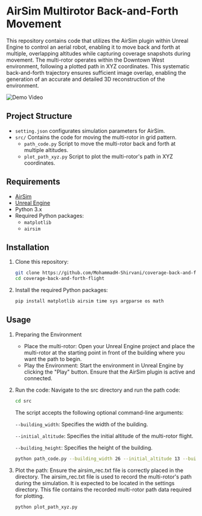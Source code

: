 # AirSim Multirotor Back-and-Forth Movement

This repository contains code that utilizes the AirSim plugin within Unreal Engine to control an aerial robot, enabling it to move back and forth at multiple, overlapping altitudes while capturing coverage snapshots during movement. The multi-rotor operates within the Downtown West environment, following a plotted path in XYZ coordinates. This systematic back-and-forth trajectory ensures sufficient image overlap, enabling the generation of an accurate and detailed 3D reconstruction of the environment.

![Demo Video](Demo.gif)

## Project Structure

- `setting.json` configurates simulation parameters for AirSim.
- `src/` Contains the code for moving the multi-rotor in grid pattern.
  - `path_code.py` Script to move the multi-rotor back and forth at multiple altitudes.
  - `plot_path_xyz.py` Script to plot the multi-rotor's path in XYZ coordinates.

## Requirements

- [AirSim](https://github.com/microsoft/AirSim)
- [Unreal Engine](https://www.unrealengine.com/)
- Python 3.x
- Required Python packages:
  - `matplotlib`
  - `airsim`

## Installation

1. Clone this repository:
   ```sh
   git clone https://github.com/MohammadH-Shirvani/coverage-back-and-forth-flight
   cd coverage-back-and-forth-flight
   ```
2. Install the required Python packages:
   ```sh
   pip install matplotlib airsim time sys argparse os math
   ```
## Usage
1. Preparing the Environment
   - Place the multi-rotor:
   Open your Unreal Engine project and place the multi-rotor at the starting point in front of the building where you want the path to begin.
   - Play the Environment:
   Start the environment in Unreal Engine by clicking the "Play" button. Ensure that the AirSim plugin is active and connected.
1. Run the code:
   Navigate to the src directory and run the path code:
   ```sh
   cd src
   ```
   The script accepts the following optional command-line arguments:
   
   `--building_width`: Specifies the width of the building.
   
   `--initial_altitude`: Specifies the initial altitude of the multi-rotor flight.
   
   `--building_height`: Specifies the height of the building.

   ```sh
   python path_code.py --building_width 26 --initial_altitude 13 --building_height 12
   ```
   
3. Plot the path:
   Ensure the airsim_rec.txt file is correctly placed in the directory. The airsim_rec.txt file is used to record the multi-rotor's path during the simulation. It
   is expected to be
   located in the settings directory. This file contains the recorded multi-rotor path data required for plotting.
   ```sh
   python plot_path_xyz.py
   ```
